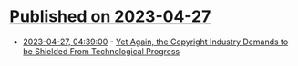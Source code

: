 # [Published on 2023-04-27](index.md)

* [2023-04-27, 04:39:00](https://soylentnews.org/article.pl?sid=23/04/26/0237227&from=rss) - [Yet Again, the Copyright Industry Demands to be Shielded From Technological Progress](https://soylentnews.org/article.pl?sid=23/04/26/0237227&from=rss)
